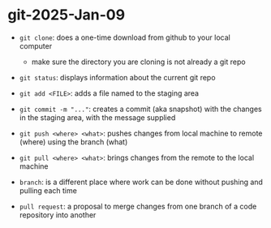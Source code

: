 
# git-2025-Jan-09

- `git clone`: does a one-time download from github to your local computer
    - make sure the directory you are cloning is not already a git repo

- `git status`: displays information about the current git repo

- `git add <FILE>`: adds a file named <FILE> to the staging area
- `git commit -m "..."`: creates a commit (aka snapshot) with the changes in the staging area, with the message supplied

- `git push <where> <what>`: pushes changes from local machine to remote (where) using the branch (what)
- `git pull <where> <what>`: brings changes from the remote to the local machine

- `branch`: is a different place where work can be done without pushing and pulling each time
- `pull request`: a proposal to merge changes from one branch of a code repository into another